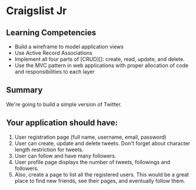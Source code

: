 # Craigslist Jr

## Learning Competencies

* Build a wireframe to model application views
* Use Active Record Associations
* Implement all four parts of [CRUD][]: create, read, update, and delete.
* Use the MVC pattern in web applications with proper allocation of code and responsibilities to each layer

## Summary

We're going to build a simple version of Twitter.  

## Your application should have:
 1. User registration page (full name, username, email, password)
 2. User can create, update and delete tweets. Don't forget about character length restriction for tweets.
 3. User can follow and have many followers.
 4. User profile page displays the number of tweets, followings and followers.
 5. Also, create a page to list all the registered users. This would be a great place to find new friends, see their pages, and eventually follow them. 
